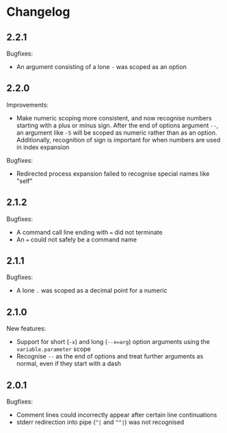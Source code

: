 Changelog
=========

2.2.1
-----

Bugfixes:
- An argument consisting of a lone `-` was scoped as an option

2.2.0
-----

Improvements:
- Make numeric scoping more consistent, and now recognise numbers starting with a plus or minus sign.
  After the end of options argument `--`, an argument like `-5` will be scoped as numeric rather than as an option. Additionally, recognition of sign is important for when numbers are used in index expansion

Bugfixes:
- Redirected process expansion failed to recognise special names like "self"

2.1.2
-----

Bugfixes:
- A command call line ending with `=` did not terminate
- An `=` could not safely be a command name

2.1.1
-----

Bugfixes:
- A lone `.` was scoped as a decimal point for a numeric

2.1.0
-----

New features:
- Support for short (`-x`) and long (`--x=arg`) option arguments using the `variable.parameter` scope
- Recognise `--` as the end of options and treat further arguments as normal, even if they start with a dash

2.0.1
-----

Bugfixes:
- Comment lines could incorrectly appear after certain line continuations
- stderr redirection into pipe (`^|` and `^^|`) was not recognised
